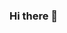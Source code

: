 ### Hi there 👋

<!--
**batalova90/batalova90** is a ✨ _special_ ✨ repository because its `README.md` (this file) appears on your GitHub profile.

Here are some ideas to get you started:
![Batalova's GitHub stats](https://github-readme-stats.vercel.app/api?username=batalova.90&theme=dark&show_icons=true)


- 🔭 I’m currently working on ...
- 🌱 I’m currently learning ...
- 👯 I’m looking to collaborate on ...
- 🤔 I’m looking for help with ...
- 💬 Ask me about ...
- 📫 How to reach me: ...
- 😄 Pronouns: ...
- ⚡ Fun fact: ...
-->
